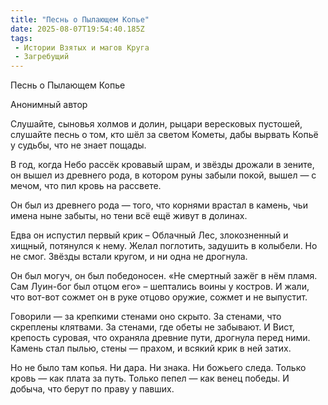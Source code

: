 ```yaml
---
title: "Песнь о Пылающем Копье"
date: 2025-08-07T19:54:40.185Z
tags:
 - Истории Взятых и магов Круга
 - Загребущий
---
```


Песнь о Пылающем Копье

Анонимный автор

Слушайте, сыновья холмов и долин, рыцари вересковых пустошей, слушайте
песнь о том, кто шёл за светом Кометы, дабы вырвать Копьё у судьбы, что
не знает пощады.

В год, когда Небо рассёк кровавый шрам, и звёзды дрожали в зените, он
вышел из древнего рода, в котором руны забыли покой, вышел — с мечом,
что пил кровь на рассвете.

Он был из древнего рода — того, что корнями врастал в камень, чьи имена
ныне забыты, но тени всё ещё живут в долинах.

Едва он испустил первый крик – Облачный Лес, злокозненный и хищный,
потянулся к нему. Желал поглотить, задушить в колыбели. Но не смог.
Звёзды встали кругом, и ни одна не дрогнула.

Он был могуч, он был победоносен. «Не смертный зажёг в нём пламя. Сам
Луин-бог был отцом его» – шептались воины у костров. И жали, что вот-вот
сожмет он в руке отцово оружие, сожмет и не выпустит.

Говорили — за крепкими стенами оно скрыто. За стенами, что скреплены
клятвами. За стенами, где обеты не забывают. И Вист, крепость суровая,
что охраняла древние пути, дрогнула перед ними. Камень стал пылью, стены
— прахом, и всякий крик в ней затих.

Но не было там копья. Ни дара. Ни знака. Ни божьего следа. Только кровь
— как плата за путь. Только пепел — как венец победы. И добыча, что
берут по праву у павших.
